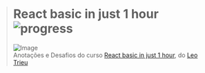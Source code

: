 ># **React basic in just 1 hour** ![progress](http://progressed.io/bar/100?title=completed "progress")
> ![Image](https://udemy-images.udemy.com/course/240x135/837094_75da_2.jpg)  
> Anotações e Desafios do curso [React basic in just 1 hour](https://www.udemy.com/react-basic-in-just-1-hour/), do [Leo Trieu](https://www.udemy.com/user/leotrieu/)
